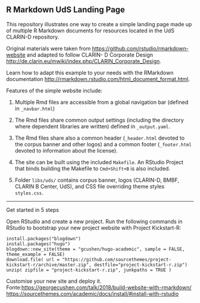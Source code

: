 ## R Markdown UdS Landing Page

This repository illustrates one way to create a simple landing page made up of multiple R Markdown documents for resources located in the UdS CLARIN-D repository.

Original materials were taken from <https://github.com/rstudio/rmarkdown-website> and adapted to follow CLARIN-
D Corporate Design <http://de.clarin.eu/mwiki/index.php/CLARIN_Corporate_Design>.

Learn how to adapt this example to your needs with the RMarkdown documentation <http://rmarkdown.rstudio.com/html_document_format.html>.

Features of the simple website include:

1. Multiple Rmd files are accessible from a global navigation bar (defined in `_navbar.html`)

2. The Rmd files share common output settings (including the directory where dependent libraries are written) defined in `_output.yaml`.

3. The Rmd files share also a common header (`_header.html` devoted to the corpus banner and other logos) and a common footer (`_footer.html` devoted to information about the license).

3. The site can be built using the included `Makefile`. An RStudio Project that binds building the Makefile to `Cmd+Shift+B` is also included.

4. Folder `libs/uds/` contains corpus banner, logos (CLARIN-D, BMBF, CLARIN B Center, UdS), and CSS file overriding theme styles `styles.css`.


----------------------------------------------------------------------------------------------------------------------------------------------------------------

Get started in 5 steps

Open RStudio and create a new project.
Run the following commands in RStudio to bootstrap your new project website with Project Kickstart-R:

```{r}
install.packages("blogdown")
install.packages("hugo")
blogdown::new_site(theme = "gcushen/hugo-academic", sample = FALSE, theme_example = FALSE)
download.file( url = "https://github.com/sourcethemes/project-kickstart-r/archive/master.zip", destfile="project-kickstart-r.zip")
unzip( zipfile = "project-kickstart-r.zip", junkpaths = TRUE )
```

Customise your new site and deploy it.
Fonte:https://georgecushen.com/talk/2018/build-website-with-rmarkdown/
      https://sourcethemes.com/academic/docs/install/#install-with-rstudio